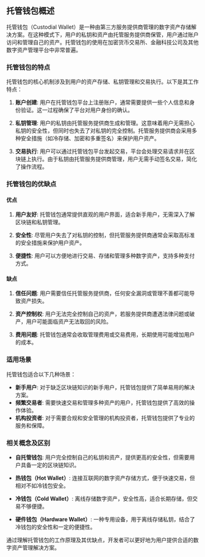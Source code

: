 ## 托管钱包概述

托管钱包（Custodial Wallet）是一种由第三方服务提供商管理的数字资产存储解决方案。在这种模式下，用户的私钥和资产由托管服务提供商保管，用户通过账户访问和管理自己的资产。托管钱包的使用在加密货币交易所、金融科技公司及其他数字资产管理平台中非常普遍。

### 托管钱包的特点

托管钱包的核心机制涉及到用户的资产存储、私钥管理和交易执行。以下是其工作特点：

1. **账户创建**: 用户在托管钱包平台上注册账户，通常需要提供一些个人信息和身份验证。这一过程确保了平台对用户身份的确认。

2. **私钥管理**: 用户的私钥由托管服务提供商生成和管理。这意味着用户无需担心私钥的安全性，但同时也失去了对私钥的完全控制。托管服务提供商会采用多种安全措施（如冷存储、加密和多重签名）来保护用户资产。

3. **交易执行**: 用户可以通过托管钱包平台发起交易，平台会处理交易请求并在区块链上执行。由于私钥由托管服务提供商管理，用户无需手动签名交易，简化了操作流程。

### 托管钱包的优缺点

#### 优点

1. **用户友好**: 托管钱包通常提供直观的用户界面，适合新手用户，无需深入了解区块链和私钥管理。

2. **安全性**: 尽管用户失去了对私钥的控制，但托管服务提供商通常会采取高标准的安全措施来保护用户资产。

3. **便捷性**: 用户可以方便地进行交易、存储和管理多种数字资产，支持多种支付方式。

#### 缺点

1. **信任问题**: 用户需要信任托管服务提供商，任何安全漏洞或管理不善都可能导致资产损失。

2. **资产控制权**: 用户无法完全控制自己的资产，若服务提供商遭遇法律问题或破产，用户可能面临资产无法取回的风险。

3. **费用问题**: 托管钱包通常会收取管理费用或交易费用，长期使用可能增加用户的成本。

### 适用场景

托管钱包适合以下几种场景：

- **新手用户**: 对于缺乏区块链知识的新手用户，托管钱包提供了简单易用的解决方案。
- **频繁交易者**: 需要快速交易和管理多种资产的用户，托管钱包提供了高效的操作体验。
- **机构投资者**: 对于需要合规和安全管理的机构投资者，托管钱包提供了专业的服务和保障。

### 相关概念及区别

- **自托管钱包**: 用户完全控制自己的私钥和资产，提供更高的安全性，但需要用户具备一定的区块链知识。
  
- **热钱包（Hot Wallet）**: 连接互联网的数字资产存储方式，便于快速交易，但相对不如冷钱包安全。

- **冷钱包（Cold Wallet）**: 离线存储数字资产，安全性高，适合长期存储，但交易不够便捷。

- **硬件钱包（Hardware Wallet）**: 一种专用设备，用于离线存储私钥，结合了冷钱包的安全性和一定的便捷性。

通过理解托管钱包的工作原理及其优缺点，开发者可以更好地为用户提供合适的数字资产管理解决方案。